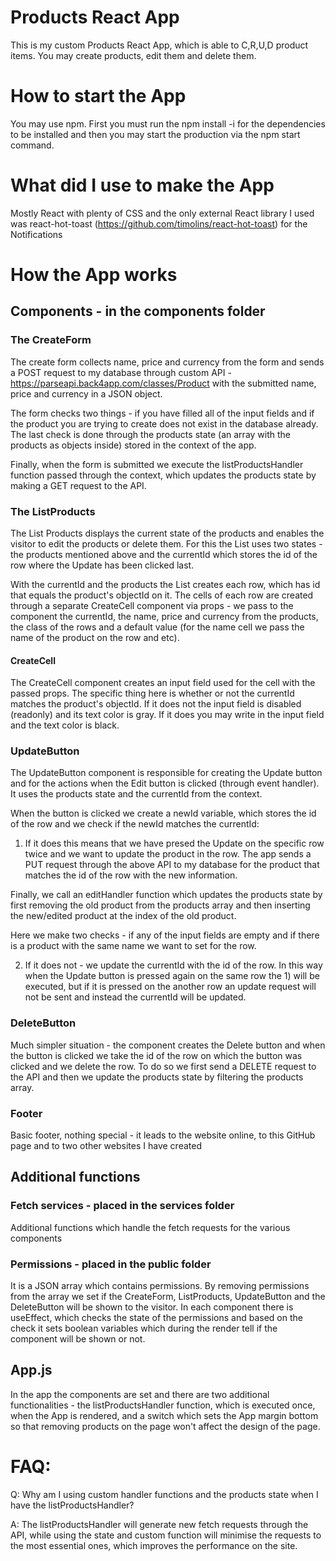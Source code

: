 # Products React App 

This is my custom Products React App, which is able to C,R,U,D product items. You may create products, edit them and delete them. 

# How to start the App

You may use npm. First you must run the npm install -i for the dependencies to be installed and then you may start the production via the npm start command. 

# What did I use to make the App 

Mostly React with plenty of CSS and the only external React library I used was react-hot-toast (https://github.com/timolins/react-hot-toast) for the Notifications

# How the App works 

## Components - in the components folder

### The CreateForm 

The create form collects name, price and currency from the form and sends a POST request to my database through custom API - https://parseapi.back4app.com/classes/Product with the submitted name, price and currency in a JSON object. 

The form checks two things - if you have filled all of the input fields and if the product you are trying to create does not exist in the database already. The last check is done through the products state (an array with the products as objects inside) stored in the context of the app. 

Finally, when the form is submitted we execute the listProductsHandler function passed through the context, which updates the products state by making a GET request to the API. 

### The ListProducts 

The List Products displays the current state of the products and enables the visitor to edit the products or delete them. For this the List uses two states - the products mentioned above and the currentId which stores the id of the row where the Update has been clicked last. 

With the currentId and the products the List creates each row, which has id that equals the product's objectId on it. The cells of each row are created through a separate CreateCell component via props - we pass to the component the currentId, the name, price and currency from the products, the class of the rows and a default value (for the name cell we pass the name of the product on the row and etc). 

#### CreateCell 

The CreateCell component creates an input field used for the cell with the passed props. The specific thing here is whether or not the currentId matches the product's objectId. If it does not the input field is disabled (readonly) and its text color is gray. If it does you may write in the input field and the text color is black. 

### UpdateButton  

The UpdateButton component is responsible for creating the Update button and for the actions when the Edit button is clicked (through event handler). It uses the products state and the currentId from the context. 

When the button is clicked we create a newId variable, which stores the id of the row and we check if the newId matches the currentId: 

1) If it does this means that we have presed the Update on the specific row twice and we want to update the product in the row. The app sends a PUT request through the above API to my database for the product that matches the id of the row with the new information. 

Finally, we call an editHandler function which updates the products state by first removing the old product from the products array and then inserting the new/edited product at the index of the old product.

Here we make two checks - if any of the input fields are empty and if there is a product with the same name we want to set for the row. 

2) If it does not - we update the currentId with the id of the row. In this way when the Update button is pressed again on the same row the 1) will be executed, but if it is pressed on the another row an update request will not be sent and instead the currentId will be updated. 

### DeleteButton 

Much simpler situation - the component creates the Delete button and when the button is clicked we take the id of the row on which the button was clicked and we delete the row. To do so we first send a DELETE request to the API and then we update the products state by filtering the products array. 

### Footer 

Basic footer, nothing special - it leads to the website online, to this GitHub page and to two other websites I have created

## Additional functions 

### Fetch services - placed in the services folder

Additional functions which handle the fetch requests for the various components 

### Permissions - placed in the public folder 

It is a JSON array which contains permissions. By removing permissions from the array we set if the CreateForm, ListProducts, UpdateButton and the DeleteButton will be shown to the visitor. In each component there is useEffect, which checks the state of the permissions and based on the check it sets boolean variables which  during the render tell if the component will be shown or not.

## App.js 

In the app the components are set and there are two additional functionalities - the listProductsHandler function, which is executed once, when the App is rendered, and a switch which sets the App margin bottom so that removing products on the page won't affect the design of the page. 


# FAQ: 

Q: Why am I using custom handler functions and the products state when I have the listProductsHandler? 

A: The listProductsHandler will generate new fetch requests through the API, while using the state and custom function will minimise the requests to the most essential ones, which improves the performance on the site. 
